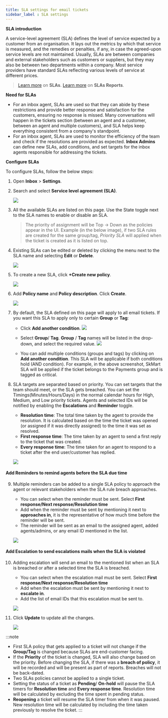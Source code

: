 ```yaml
---
title: SLA settings for email tickets
sidebar_label : SLA settings
---
```


**SLA introduction**

A service-level agreement (SLA) defines the level of service expected by a customer from an organisation. It lays out the metrics by which that service is measured, and the remedies or penalties, if any, in case the agreed-upon service levels are not maintained. Usually, SLAs are between companies and external stakeholders such as customers or suppliers, but they may also be between two departments within a company.
Most service providers have standard SLAs reflecting various levels of service at different prices.

> [Learn more](https://docs.yellow.ai/docs/platform_concepts/inbox/tickets/slaintro) on **SLAs**. 
> [Learn more](https://docs.yellow.ai/docs/platform_concepts/inbox/tickets/slaintro#-3-sla-reports) on **SLAs Reports**. 

**Need for SLAs**

- For an inbox agent, SLAs are used so that they can abide by these restrictions and provide better response and satisfaction for the customers, ensuring no response is missed. Many conversations will happen in the tickets section (between an agent and a customer, between an agent and multiple customers), and SLA helps keep everything consistent from a company's standpoint. 
- For an inbox agent, SLAs are used to monitor the efficiency of the team and check if the resolutions are provided as expected.  **Inbox Admins** can define new SLAs, add conditions, and set targets for the inbox agents responsible for addressing the tickets. 


**Configure SLAs**

To configure SLAs, follow the below steps:
1. Open **Inbox** > **Settings**.  
2. Search and select **Service level agreement (SLA)**.

    ![](https://i.imgur.com/qAM0tUG.png)

3. All the available SLAs are listed on this page. Use the State toggle next to the SLA names to enable or disable an SLA.

    > The priority of assignment will be Top → Down as the policies appear in the UI. Example (in the below image), if two SLA rules are created for the same group/tag, *Priority SLA* will applied when the ticket is created as it is listed on top. 

4. Existing SLAs can be edited or deleted by clicking the menu next to the SLA name and selecting **Edit** or **Delete**. 

    ![](https://i.imgur.com/Ls5lfpG.png)

5. To create a new SLA, click **+Create new policy**. 

    ![](https://i.imgur.com/qtn1eUy.png)

6. Add **Policy name** and **Policy description**. Click **Create**. 

    ![](https://i.imgur.com/dbUzC3g.png)

7. By default, the SLA defined on this page will apply to all email tickets. If you want this SLA to apply only to certain **Group** or **Tag**: 
    - Click **Add another condition**.
    ![](https://i.imgur.com/DKPPI94.png)
    - Select **Group**/ **Tag**. **Group** / **Tag** names will be listed in the drop-down, and select the required value. 
    ![](https://i.imgur.com/9aaLlRz.png)

    - You can add multiple conditions (groups and tags) by clicking on **Add another condition**. This SLA will be applicable if both conditions hold (AND condition). For example, in the above screenshot, SkMart SLA will be applied if the ticket belongs to the Payments group and is tagged as critical.  

8. SLA targets are separated based on priority. You can set targets that the team should meet, or the SLA gets breached. You can set the Timings(Minutes/Hours/Days) in the normal calendar hours for High, Medium, and Low priority tickets. Agents and selected IDs will be notified by enabling the **Escalations** and **Reminder** toggle. 
    - **Resolution time**: The total time taken by the agent to provide the resolution. It is calculated based on the time the ticket was opened (or assigned if it was directly assigned) to the time it was set as resolved.
    - **First response time**: The time taken by an agent to send a first reply to the ticket that was created.
    - **Every response time**: The time taken for an agent to respond to a ticket after the end user/customer has replied. 
    
    ![](https://i.imgur.com/WkmTF39.png)

#### Add Reminders to remind agents before the SLA due time 

9. Multiple reminders can be added to a single SLA policy to approach the agent or relevant stakeholders when the SLA rule breach approaches.
    - You can select when the reminder must be sent. Select **First response/Next response/Resolution time**
    - Add when the reminder must be sent by mentioning it next to **approaches in**, it is the representative of how much time before the reminder will be sent. 
    - The reminder will be sent as an email to the assigned agent, added agents/admins, or any email ID mentioned in the list. 

    ![](https://i.imgur.com/y0btViB.png)


#### Add Escalation to send escalations mails when the SLA is violated

10. Adding escalation will send an email to the mentioned list when an SLA is breached or after a selected time the SLA is breached.
    - You can select when the escalation mail must be sent. Select **First response/Next response/Resolution time**
     - Add when the escalation must be sent by mentioning it next to **escalate in**.
     - Add the list of email IDs that this escalation must be sent to. 

    ![](https://i.imgur.com/MXhiy4B.png)


11. Click **Update** to update all the changes. 

    ![](https://i.imgur.com/gqt2tAy.png)


:::note
- First SLA policy that gets applied to a ticket will not change if the **Group/Tag** is changed because SLAs are end-customer facing. 
- If the **Priority** of the ticket is changed, SLA will also change based on the priority. Before changing the SLA, if there was a **breach of policy**, it will be recorded and will be present as part of reports. Breaches will not be back-dated. 
- Two SLAs policies cannot be applied to a single ticket. 
- Setting the status of a ticket as **Pending**/ **On-hold** will pause the SLA timers for **Resolution time** and **Every response time**. Resolution time will be calculated by excluding the time spent in pending status. 
- **Reopening** a ticket will resume the SLA timer from when it was paused. New resolution time will be calculated by including the time taken previously to resolve the ticket. 
:::
